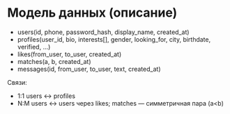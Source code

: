# Модель данных (описание)
- users(id, phone, password_hash, display_name, created_at)
- profiles(user_id, bio, interests[], gender, looking_for, city, birthdate, verified, ...)
- likes(from_user, to_user, created_at)
- matches(a, b, created_at)
- messages(id, from_user, to_user, text, created_at)

Связи:
- 1:1 users ↔ profiles
- N:M users ↔ users через likes; matches — симметричная пара (a<b)
